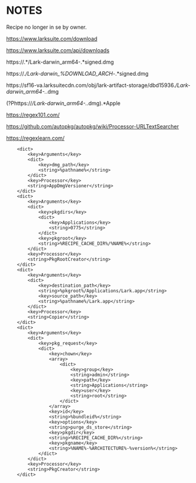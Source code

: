 # NOTES
Recipe no longer in se by owner.


https://www.larksuite.com/download

https://www.larksuite.com/api/downloads


https:\/\/.*\/Lark-darwin_arm64-.*signed.dmg

https:\/\/.*\/Lark-darwin_%DOWNLOAD_ARCH*-.*signed.dmg

https:\/\/sf16-va.larksuitecdn.com\/obj\/lark-artifact-storage\/dbd15936.*\/Lark-darwin_arm64-.*.dmg


(?P<url>https://*/Lark-darwin_arm64-.*.dmg).*Apple



https://regex101.com/

https://github.com/autopkg/autopkg/wiki/Processor-URLTextSearcher

https://regexlearn.com/



		<dict>
			<key>Arguments</key>
			<dict>
				<key>dmg_path</key>
				<string>%pathname%</string>
			</dict>
			<key>Processor</key>
			<string>AppDmgVersioner</string>
		</dict>
		<dict>
			<key>Arguments</key>
			<dict>
				<key>pkgdirs</key>
				<dict>
					<key>Applications</key>
					<string>0775</string>
				</dict>
				<key>pkgroot</key>
				<string>%RECIPE_CACHE_DIR%/%NAME%</string>
			</dict>
			<key>Processor</key>
			<string>PkgRootCreator</string>
		</dict>
		<dict>
			<key>Arguments</key>
			<dict>
				<key>destination_path</key>
				<string>%pkgroot%/Applications/Lark.app</string>
				<key>source_path</key>
				<string>%pathname%/Lark.app</string>
			</dict>
			<key>Processor</key>
			<string>Copier</string>
		</dict>
		<dict>
			<key>Arguments</key>
			<dict>
				<key>pkg_request</key>
				<dict>
					<key>chown</key>
					<array>
						<dict>
							<key>group</key>
							<string>admin</string>
							<key>path</key>
							<string>Applications</string>
							<key>user</key>
							<string>root</string>
						</dict>
					</array>
					<key>id</key>
					<string>%bundleid%</string>
					<key>options</key>
					<string>purge_ds_store</string>
					<key>pkgdir</key>
					<string>%RECIPE_CACHE_DIR%</string>
					<key>pkgname</key>
					<string>%NAME%-%ARCHITECTURE%-%version%</string>
				</dict>
			</dict>
			<key>Processor</key>
			<string>PkgCreator</string>
		</dict>
